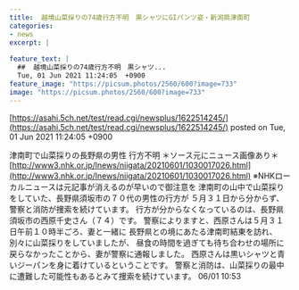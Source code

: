 ```yaml
---
title:  越境山菜採りの74歳行方不明　黒シャツにGIパンツ姿・新潟県津南町 
categories:
- news
excerpt: |
  
feature_text: |
  ##  越境山菜採りの74歳行方不明　黒シャツ...
  Tue, 01 Jun 2021 11:24:05  +0900
feature_image: "https://picsum.photos/2560/600?image=733"
image: "https://picsum.photos/2560/600?image=733"
---
```


[https://asahi.5ch.net/test/read.cgi/newsplus/1622514245/](https://asahi.5ch.net/test/read.cgi/newsplus/1622514245/)
posted on Tue, 01 Jun 2021 11:24:05  +0900

<!--more-->

津南町で山菜採りの長野県の男性 行方不明 ＊ソース元にニュース画像あり＊ [http://www3.nhk.or.jp/lnews/niigata/20210601/1030017026.html](http://www3.nhk.or.jp/lnews/niigata/20210601/1030017026.html) ※NHKローカルニュースは元記事が消えるのが早いので御注意を 津南町の山中で山菜採りをしていた、長野県須坂市の７０代の男性の行方が ５月３１日から分からず、警察と消防が捜索を続けています。 行方が分からなくなっているのは、長野県須坂市の西原千史さん（７４）です。 警察によりますと、西原さんは５月３１日午前１０時半ごろ、妻と一緒に 長野県との境にあたる津南町結東を訪れ、別々に山菜採りをしていましたが、 昼食の時間を過ぎても待ち合わせの場所に戻らなかったことから、妻が警察に通報しました。 西原さんは黒いシャツと青いジーパンを身に着けているということです。 警察と消防は、山菜採りの最中に遭難した可能性もあるとみて捜索を続けています。 06/01 10:53
